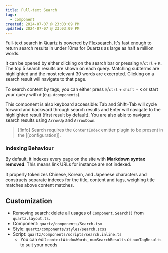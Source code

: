 ```yaml
---
title: Full-text Search
tags:
  - component
created: 2024-07-07 @ 23:03:09 PM
updated: 2024-07-07 @ 23:03:09 PM
---
```


Full-text search in Quartz is powered by [Flexsearch](https://github.com/nextapps-de/flexsearch). It's fast enough to return search results in under 10ms for Quartzs as large as half a million words.

It can be opened by either clicking on the search bar or pressing `⌘`/`ctrl` + `K`. The top 5 search results are shown on each query. Matching subterms are highlighted and the most relevant 30 words are excerpted. Clicking on a search result will navigate to that page.

To search content by tags, you can either press `⌘`/`ctrl` + `shift` + `K` or start your query with `#` (e.g. `#components`).

This component is also keyboard accessible: Tab and Shift+Tab will cycle forward and backward through search results and Enter will navigate to the highlighted result (first result by default). You are also able to navigate search results using `ArrowUp` and `ArrowDown`.

> [!info]
> Search requires the `ContentIndex` emitter plugin to be present in the [[configuration]].

### Indexing Behaviour

By default, it indexes every page on the site with **Markdown syntax removed**. This means link URLs for instance are not indexed.

It properly tokenizes Chinese, Korean, and Japenese characters and constructs separate indexes for the title, content and tags, weighing title matches above content matches.

## Customization

- Removing search: delete all usages of `Component.Search()` from `quartz.layout.ts`.
- Component: `quartz/components/Search.tsx`
- Style: `quartz/components/styles/search.scss`
- Script: `quartz/components/scripts/search.inline.ts`
  - You can edit `contextWindowWords`, `numSearchResults` or `numTagResults` to suit your needs
